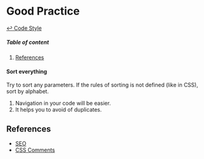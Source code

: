 Good Practice
==

[↩ Code Style](./README.md#code-style)


##### Table of content
 1. [References](#references)

#### Sort everything

Try to sort any parameters. If the rules of sorting is not defined (like in CSS), sort by alphabet.
 1. Navigation in your code will be easier.
 2. It helps you to avoid of duplicates.

References
--

 * [SEO](https://support.google.com/webmasters/answer/76329?hl=ru)
 * [CSS Comments](https://seesparkbox.com/foundry/lets_write_beautiful_css_comments)
